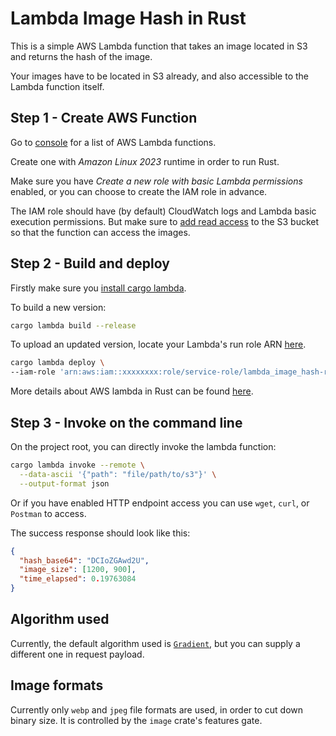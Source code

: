 # Lambda Image Hash in Rust

This is a simple AWS Lambda function that takes an image located in S3 and returns the hash of the image.

Your images have to be located in S3 already, and also accessible to the Lambda function itself.

## Step 1 - Create AWS Function

Go to [console][console] for a list of AWS Lambda functions.

Create one with _Amazon Linux 2023_ runtime in order to run Rust.

Make sure you have _Create a new role with basic Lambda permissions_ enabled, or you can choose to create the IAM role in advance.

The IAM role should have (by default) CloudWatch logs and Lambda basic execution permissions. But make sure to [add read access][iam] to the S3 bucket so that the function can access the images.

## Step 2 - Build and deploy

Firstly make sure you [install cargo lambda][bin].

To build a new version:

```bash
cargo lambda build --release
```

To upload an updated version, locate your Lambda's run role ARN [here][iam].

```bash
cargo lambda deploy \
--iam-role 'arn:aws:iam::xxxxxxxx:role/service-role/lambda_image_hash-role-mc59bxlm'
```

More details about AWS lambda in Rust can be found [here][guide].

## Step 3 - Invoke on the command line

On the project root, you can directly invoke the lambda function:

```bash
cargo lambda invoke --remote \
  --data-ascii '{"path": "file/path/to/s3"}' \
  --output-format json
```

Or if you have enabled HTTP endpoint access you can use `wget`, `curl`, or `Postman` to access.

The success response should look like this:

```json
{
  "hash_base64": "DCIoZGAwd2U",
  "image_size": [1200, 900],
  "time_elapsed": 0.19763084
}
```

## Algorithm used

Currently, the default algorithm used is [`Gradient`][algo], but you can supply a different one in request payload.

## Image formats

Currently only `webp` and `jpeg` file formats are used, in order to cut down binary size. It is controlled by the `image` crate's features gate.

[algo]: https://docs.rs/image_hasher/latest/image_hasher/enum.HashAlg.html
[console]: https://ap-southeast-1.console.aws.amazon.com/lambda/home
[bin]: https://www.cargo-lambda.info/guide/installation.html
[guide]: https://docs.aws.amazon.com/sdk-for-rust/latest/dg/lambda.html
[iam]: https://us-east-1.console.aws.amazon.com/iam/home#/roles
